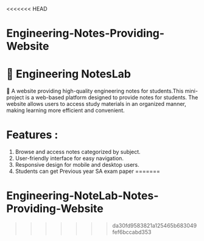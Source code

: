<<<<<<< HEAD
# Engineering-Notes-Providing-Website
# 📘 Engineering NotesLab 
🚀 A website providing high-quality engineering notes for students.This mini-project is a web-based platform designed to provide notes for students. The website allows users to access study materials in an organized manner, making learning more efficient and convenient.
# Features :
1) Browse and access notes categorized by subject.
2) User-friendly interface for easy navigation.
3) Responsive design for mobile and desktop users.
4) Students can get Previous year SA exam paper
=======
# Engineering-NoteLab-Notes-Providing-Website
>>>>>>> da30fd9583821a125465b683049fef6bccabd353

